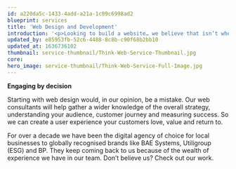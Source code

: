 ```yaml
---
id: a220da5c-1433-4add-a21a-1c09c6998ad2
blueprint: services
title: 'Web Design and Development'
introduction: '<p>Looking to build a website… we believe that isn’t where your search should end. You should also be looking for an agency that understands your company’s business, branding, customer base, and deadlines. That is what we have always prided ourselves on, seeing the big picture.</p>'
updated_by: e85953fb-52c6-4488-8c8b-c90f68b2bb10
updated_at: 1636736102
thumbnail: service-thumbnail/Think-Web-Service-Thumbnail.jpg
core:
hero_image: service-thumbnail/Think-Web-Service-Full-Image.jpg
---
```

**Engaging by decision**

Starting with web design would, in our opinion, be a mistake. Our web consultants will help gather a wider knowledge of the overall strategy, understanding your audience, customer journey and measuring success. So we can create a user experience your customers love, value and return to. 

For over a decade we have been the digital agency of choice for local businesses to globally recognised brands like BAE Systems, Utiligroup (ESG) and BP. They keep coming back to us because of the wealth of experience we have in our team. Don’t believe us? Check out our work.